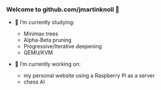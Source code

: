 ### Welcome to github.com/jmartinknoll 👋

  - 🌱 I’m currently studying:
    - Minimax trees
    - Alpha-Beta pruning
    - Progressive/Iterative deepening
    - QEMU/KVM

  - 🔭 I’m currently working on:
    - my personal website using a Raspberry Pi as a server
    - chess AI

<!--
**jmartinknoll/jmartinknoll** is a ✨ _special_ ✨ repository because its `README.md` (this file) appears on your GitHub profile.

Here are some ideas to get you started:

- 🔭 I’m currently working on ...
- 🌱 I’m currently learning ...
- 👯 I’m looking to collaborate on ...
- 🤔 I’m looking for help with ...
- 💬 Ask me about ...
- 📫 How to reach me: ...
- 😄 Pronouns: ...
- ⚡ Fun fact: ...
-->
